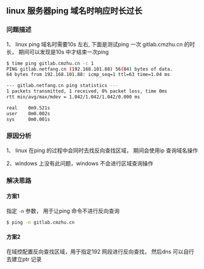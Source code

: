 ## linux 服务器ping 域名时响应时长过长

### 问题描述

1、 linux ping 域名时需要10s 左右, 下面是测试ping 一次 gitlab.cmzhu.cn 的时长， 期间可以发现是10s 中才结束一次ping

```bash
$ time ping gitlab.cmzhu.cn -c 1
PING gitlab.netfang.cn (192.168.101.88) 56(84) bytes of data.
64 bytes from 192.168.101.88: icmp_seq=1 ttl=63 time=1.04 ms

--- gitlab.netfang.cn ping statistics ---
1 packets transmitted, 1 received, 0% packet loss, time 0ms
rtt min/avg/max/mdev = 1.042/1.042/1.042/0.000 ms

real    0m9.521s
user    0m0.002s
sys     0m0.001s

```

### 原因分析

1、 linux 在ping 的过程中会同时去找反向查找区域， 期间会使用ip 查询域名操作

2、windows 上没有此问题，windows 不会进行区域查询操作

### 解决思路

#### 方案1

指定 `-n` 参数， 用于让ping 命令不进行反向查询

```bash
$ ping -n gitlab.cmzhu.cn
```

#### 方案2

在域控配置反向查找区域，用于指定192 网段进行反向查找， 然后dns 可以自行去建立ptr 记录